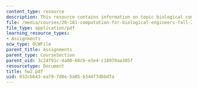 ```yaml
---
content_type: resource
description: This resource contains information on topic biological computation.
file: /media/courses/20-181-computation-for-biological-engineers-fall-2006/032cbb43ea797d8e5a85b344f7dbbdfa_hw2.pdf
file_type: application/pdf
learning_resource_types:
- Assignments
ocw_type: OCWFile
parent_title: Assignments
parent_type: CourseSection
parent_uid: 3c24f91c-4a00-68cb-e3e4-c18970aa385f
resourcetype: Document
title: hw2.pdf
uid: 032cbb43-ea79-7d8e-5a85-b344f7dbbdfa
---
```

